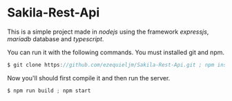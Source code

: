 # Sakila-Rest-Api
This is a simple project made in *nodejs* using the framework *expressjs*, *mariadb* database and *typescript*.

You can run it with the following commands. You must installed git and npm.

```C 
$ git clone https://github.com/ezequieljm/Sakila-Rest-Api.git ; npm install
```

Now you'll should first compile it and then run the server.
```C
$ npm run build ; npm start
```
